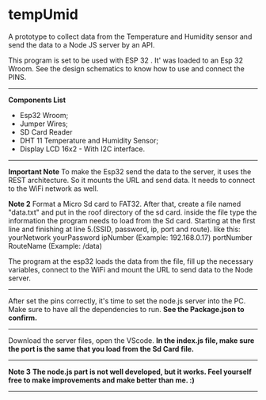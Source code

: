 # tempUmid
A prototype to collect data from the Temperature and Humidity sensor and send the data to a Node JS server by an API.

This program is set to be used with ESP 32 . It' was loaded to an Esp 32 Wroom.
See the design schematics to know how to use and connect the PINS.

**********************************************************************************************************************************************************************************************
**Components List**
* Esp32 Wroom;
* Jumper Wires;
* SD Card Reader
* DHT 11 Temperature and Humidity Sensor;
* Display LCD 16x2 - With I2C interface.
**********************************************************************************************************************************************************************************************
**Important Note**
To make the Esp32 send the data to the server, it uses the REST architecture.
So it mounts the URL and send data.
It needs to connect to the WiFi network as well.

**Note 2**
Format a Micro Sd card to FAT32.
After that, create a file named "data.txt" and put in the roof directory of the sd card.
inside the file type the information the program needs to load from the Sd card. Starting at the first line and finishing at line 5.(SSID, password, ip, port and route).
like this:
yourNetwork
yourPassword
ipNumber  (Example: 192.168.0.17)
portNumber
RouteName (Example: /data)

The program at the esp32 loads the data from the file, fill up the necessary variables, connect to the WiFi and mount the URL to send data to the Node server.
***********************************************************************************************************************************************************************************************
After set the pins correctly, it's time to set the node.js server into the PC.
Make sure to have all the dependencies to run.
**See the Package.json to confirm.**
***********************************************************************************************************************************************************************************************
Download the server files, open the VScode.
**In the index.js file, make sure the port is the same that you load from the Sd Card file.**
************************************************************************************************************************************************************************************************
**Note 3**
**The node.js part is not well developed, but it works. Feel yourself free to make improvements and make better than me. :)**
*************************************************************************************************************************************************************************************************
